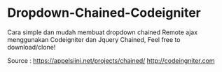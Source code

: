 # Dropdown-Chained-Codeigniter


Cara simple dan mudah membuat dropdown chained Remote ajax menggunakan Codeigniter dan Jquery Chained, Feel free to download/clone!


Source : https://appelsiini.net/projects/chained/
         http://codeingniter.com
